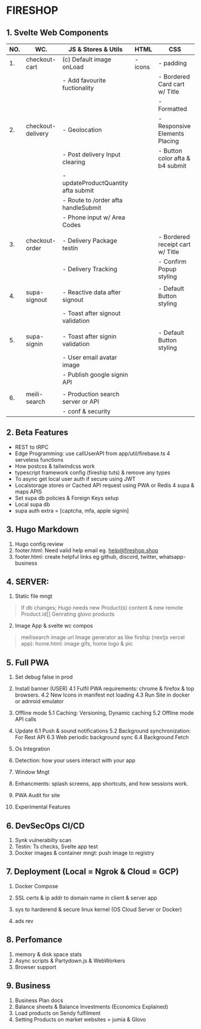 # FIRESHOP

## 1. Svelte Web Components

| NO. | WC.               | JS & Stores & Utils                 | HTML    | CSS                              |
| --- | ----------------- | ----------------------------------- | ------- | -------------------------------- |
| 1.  | checkout-cart     | (c) Default image onLoad            | - icons | - padding                        |
|     |                   | - Add favourite fuctionality        |         | - Bordered Card cart w/ Title    |
|     |                   |                                     |         | - Formatted                      |
| 2.  | checkout-delivery | - Geolocation                       |         | - Responsive Elements Placing    |
|     |                   | - Post delivery Input clearing      |         | - Button color afta & b4 submit  |
|     |                   | - updateProductQuantity afta submit |         |
|     |                   | - Route to /order afta handleSubmit |         |
|     |                   | - Phone input w/ Area Codes         |         |
|     |                   |                                     |         |                                  |
| 3.  | checkout-order    | - Delivery Package testin           |         | - Bordered receipt cart w/ Title |
|     |                   | - Delivery Tracking                 |         | - Confirm Popup styling          |
|     |                   |                                     |         |                                  |
| 4.  | supa-signout      | - Reactive data after signout       |         | - Default Button styling         |
|     |                   | - Toast after signout validation    |         |                                  |
|     |                   |                                     |         |                                  |
| 5.  | supa-signin       | - Toast after signin validation     |         | - Default Button styling         |
|     |                   | - User email avatar image           |         |                                  |
|     |                   | - Publish google signin API         |         |                                  |
|     |                   |                                     |         |                                  |
| 6.  | meili-search      | - Production search server or API   |         |                                  |
|     |                   | - conf & security                   |         |                                  |

## 2. Beta Features

- REST to tRPC
- Edge Programming: use callUserAPI from app/util/firebase.ts 4 serveless functions
- How postcss & tailwindcss work
- typescript framework config (fireship tuts) & remove any types
- To async get local user auth if secure using JWT
- Localstorage stores or Cached API request using PWA or Redis 4 supa & maps APIS
- Set supa db policies & Foreign Keys setup
- Local supa db
- supa auth extra = [captcha, mfa, apple signin]

## 3. Hugo Markdown

1. Hugo config review
1. footer.html: Need valid help email eg. help@fireshop.shop
1. footer.html: create helpful links eg github, discord, twitter, whatsapp-business

## 4. SERVER:

1. Static file mngt

> If db changes; Hugo needs new Product(s) content & new remote Product.id[]
> Genrating glovo products

2. Image App & svelte wc compos

> meilisearch image url
> Image generator as like firship (nextjs vercel app): home.html: image gifs, home logo & pic

## 5. Full PWA

1.  Set debug false in prod

2.  Install banner (USER)
    4.1 Fulfil PWA requirements: chrome & firefox & top browsers.
    4.2 New Icons in manifest not loading
    4.3 Run Site in docker or adnroid emulator
3.  Offline mode
    5.1 Caching: Versioning, Dynamic caching
    5.2 Offline mode API calls

4.  Update
    6.1 Push & sound notifications
    5.2 Background synchronization: For Rest API
    6.3 Web periodic background sync
    6.4 Background Fetch
5.  Os Integration
6.  Detection: how your users interact with your app
7.  Window Mngt
8.  Enhancments: splash screens, app shortcuts, and how sessions work.
9.  PWA Audit for site
10. Experimental Features

## 6. DevSecOps CI/CD

1. Synk vulnerabilty scan
2. Testin: Ts checks, Svelte app test
3. Docker images & container mngt: push image to registry

## 7. Deployment (Local = Ngrok & Cloud = GCP)

1. Docker Compose
2. SSL certs & ip addr to domain name in client & server app

3. sys to harderend & secure linux kernel (OS Cloud Server or Docker)
4. ads rev

## 8. Perfomance

1. memory & disk space stats
2. Async scripts & Partydown.js & WebWorkers
3. Browser support

## 9. Business

1. Business Plan docs
2. Balance sheets & Balance Investments (Economics Explained)
3. Load products on Sendy fulfilment
4. Setting Products on market websites = jumia & Glovo
